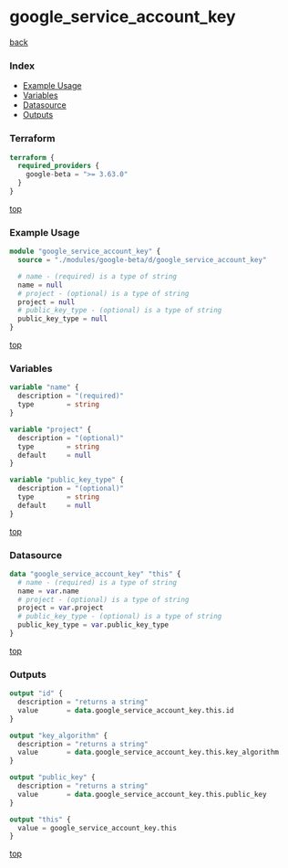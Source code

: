 # google_service_account_key

[back](../google-beta.md)

### Index

- [Example Usage](#example-usage)
- [Variables](#variables)
- [Datasource](#datasource)
- [Outputs](#outputs)

### Terraform

```terraform
terraform {
  required_providers {
    google-beta = ">= 3.63.0"
  }
}
```

[top](#index)

### Example Usage

```terraform
module "google_service_account_key" {
  source = "./modules/google-beta/d/google_service_account_key"

  # name - (required) is a type of string
  name = null
  # project - (optional) is a type of string
  project = null
  # public_key_type - (optional) is a type of string
  public_key_type = null
}
```

[top](#index)

### Variables

```terraform
variable "name" {
  description = "(required)"
  type        = string
}

variable "project" {
  description = "(optional)"
  type        = string
  default     = null
}

variable "public_key_type" {
  description = "(optional)"
  type        = string
  default     = null
}
```

[top](#index)

### Datasource

```terraform
data "google_service_account_key" "this" {
  # name - (required) is a type of string
  name = var.name
  # project - (optional) is a type of string
  project = var.project
  # public_key_type - (optional) is a type of string
  public_key_type = var.public_key_type
}
```

[top](#index)

### Outputs

```terraform
output "id" {
  description = "returns a string"
  value       = data.google_service_account_key.this.id
}

output "key_algorithm" {
  description = "returns a string"
  value       = data.google_service_account_key.this.key_algorithm
}

output "public_key" {
  description = "returns a string"
  value       = data.google_service_account_key.this.public_key
}

output "this" {
  value = google_service_account_key.this
}
```

[top](#index)